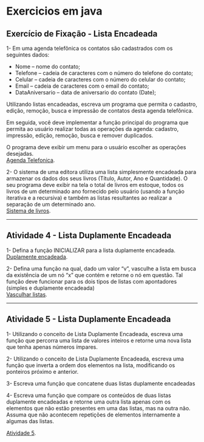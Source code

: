 # Exercicios em java

## Exercício de Fixação - Lista Encadeada


1- Em uma agenda telefônica os contatos são cadastrados com os seguintes dados:
- Nome – nome do contato;  
- Telefone – cadeia de caracteres com o número do telefone do contato;  
- Celular – cadeia de caracteres com o número do celular do contato; 
- Email – cadeia de caracteres com o email do contato;  
- DataAniversario – data de aniversario do contato (Date);

Utilizando listas encadeadas, escreva um programa que permita o cadastro, edição,  remoção, busca e impressão de contatos desta agenda telefônica.

Em seguida, você deve implementar a função principal do programa que permita ao  usuário realizar todas as operações da agenda: cadastro, impressão, edição, remoção,  busca e remover duplicados. 

O programa deve exibir um menu para o usuário escolher as  operações desejadas.  
[Agenda Telefonica](https://github.com/masunsolar/Ex_java/blob/main/src/AgendaTelefonica.java).



2- O sistema de uma editora utiliza uma lista simplesmente encadeada para armazenar os  dados dos seus livros (Título, Autor, Ano e Quantidade). O  seu programa deve exibir na tela o total de livros em estoque, todos os livros de um  determinado ano fornecido pelo usuário (usando a função iterativa e a recursiva) e  também as listas resultantes ao realizar a separação de um determinado ano.  
[Sistema de livros](https://github.com/masunsolar/Ex_java/blob/main/src/SistemaLivros.java).

---

## Atividade 4 - Lista Duplamente Encadeada

1- Defina a função INICIALIZAR para a lista duplamente encadeada.  
[Duplamente encadeada](https://github.com/masunsolar/Ex_java/blob/main/src/busca.java).



2- Defina uma função na qual, dado um valor “v”, vasculhe a lista em
busca da existência de um nó “x” que contém e retorne o nó em
questão. Tal função deve funcionar para os dois tipos de listas com
apontadores (simples e duplamente encadeada)  
[Vasculhar listas](https://github.com/masunsolar/Ex_java/blob/main/src/findX.java).

---

## Atividade 5 - Lista Duplamente Encadeada

1- Utilizando o conceito de Lista Duplamente Encadeada, escreva uma função que percorra uma lista de valores inteiros e retorne uma nova lista que tenha apenas números ímpares.



2- Utilizando o conceito de Lista Duplamente Encadeada, escreva uma função que inverta a ordem dos elementos na lista, modificando os ponteiros próximo e anterior.



3- Escreva uma função que concatene duas listas duplamente encadeadas



4- Escreva uma função que compare os conteúdos de duas listas duplamente encadeadas e retorne uma outra lista apenas com os elementos que não estão presentes em uma das listas, mas na outra não. Assuma que não acontecem repetições de elementos internamente a algumas das listas.

[Atividade 5](https://github.com/masunsolar/Ex_java/blob/main/src/Atv_5.java).